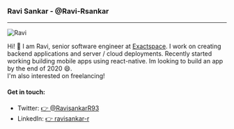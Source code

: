 ### Ravi Sankar - @Ravi-Rsankar
----------------------------------------------------------------------
![Ravi](https://twitter.com/RavisankarR93/photo?raw=true)

Hi! 👋 I am Ravi, senior software engineer at [Exactspace](https://exactspace.co/). I work on creating backend applications and server / cloud deployments. 
Recently started working building mobile apps using react-native. Im looking to build an app by the end of 2020 😄.  
I'm also interested on freelancing!


#### Get in touch: 
 - Twitter: [👉 @RavisankarR93](https://twitter.com/RavisankarR93)
 - LinkedIn: [👉 ravisankar-r](www.linkedin.com/in/ravisankar-r)
<!--
**Ravi-Rsankar/Ravi-Rsankar** is a ✨ _special_ ✨ repository because its `README.md` (this file) appears on your GitHub profile.

